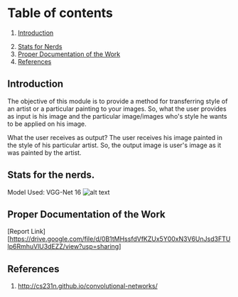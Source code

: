 # Table of contents
1. [Introduction](#introduction)
<!-- 2. [Some paragraph](#paragraph1)
    1. [Sub paragraph](#subparagraph1) -->
2. [Stats for Nerds](#paragraph2)
3. [Proper Documentation of the Work](#paragraph3)
4. [References](#paragraph4)

## Introduction <a name="introduction"></a>
The objective of this module is to provide a method for transferring style of an artist or a particular painting to your images. So, what the user provides as input is his image and the particular image/images who's style he wants to be applied on his image.

What the user receives as output?
The user receives his image painted in the style of his particular artist. So, the output image is user's image as it was painted by the artist.

<!-- ## Some paragraph <a name="paragraph1"></a>
The first paragraph text

### Sub paragraph <a name="subparagraph1"></a>
This is a sub paragraph, formatted in heading 3 style -->

## Stats for the nerds. <a name="paragraph2"></a>
Model Used: VGG-Net 16
![alt text](https://neurohive.io/wp-content/uploads/2018/11/vgg16-1-e1542731207177.png)

## Proper Documentation of the Work <a name="paragraph3"></a>
[Report Link][https://drive.google.com/file/d/0B1tMHssfdVfKZUx5Y00xN3V6UnJsd3FTUlp6RmhuVlU3dEZZ/view?usp=sharing]

## References <a name="paragraph4"></a>
1. http://cs231n.github.io/convolutional-networks/ 